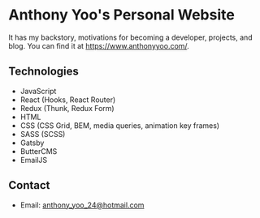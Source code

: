 # Anthony Yoo's Personal Website

It has my backstory, motivations for becoming a developer, projects, and blog.
You can find it at https://www.anthonyyoo.com/.

## Technologies

- JavaScript
- React (Hooks, React Router)
- Redux (Thunk, Redux Form)
- HTML
- CSS (CSS Grid, BEM, media queries, animation key frames)
- SASS (SCSS)
- Gatsby
- ButterCMS
- EmailJS

## Contact

- Email: anthony_yoo_24@hotmail.com